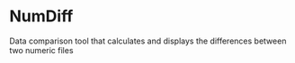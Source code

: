 # NumDiff
Data comparison tool that calculates and displays the differences between two numeric files
